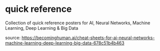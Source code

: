 # quick reference
Collection of quick reference posters for AI, Neural Networks, Machine Learning, Deep Learning & Big Data

source: https://becominghuman.ai/cheat-sheets-for-ai-neural-networks-machine-learning-deep-learning-big-data-678c51b4b463
